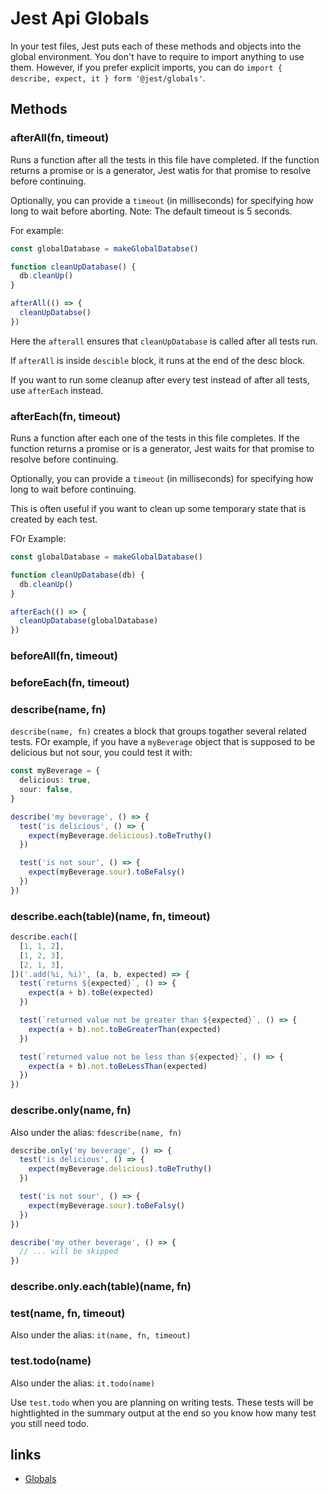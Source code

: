 # Jest Api Globals

In your test files, Jest puts each of these methods and objects into the global environment. You don't have to require to import anything to use them. However, if you prefer explicit imports, you can do `import { describe, expect, it } form '@jest/globals'`.

## Methods

### afterAll(fn, timeout)

Runs a function after all the tests in this file have completed. If the function returns a promise or is a generator, Jest watis for that promise to resolve before continuing.

Optionally, you can provide a `timeout` (in milliseconds) for specifying how long to wait before aborting. Note: The default timeout is 5 seconds.

For example:

```ts
const globalDatabase = makeGlobalDatabse()

function cleanUpDatabase() {
  db.cleanUp()
}

afterAll(() => {
  cleanUpDatabse()
})
```

Here the `afterall` ensures that `cleanUpDatabase` is called after all tests run.

If `afterAll` is inside `descible` block, it runs at the end of the desc block.

If you want to run some cleanup after every test instead of after all tests, use `afterEach` instead.

### afterEach(fn, timeout)

Runs a function after each one of the tests in this file completes. If the function returns a promise or is a generator, Jest waits for that promise to resolve before continuing.

Optionally, you can provide a `timeout` (in milliseconds) for specifying how long to wait before continuing.

This is often useful if you want to clean up some temporary state that is created by each test.

FOr Example:

```ts
const globalDatabase = makeGlobalDatabase()

function cleanUpDatabase(db) {
  db.cleanUp()
}

afterEach(() => {
  cleanUpDatabase(globalDatabase)
})
```

### beforeAll(fn, timeout)

### beforeEach(fn, timeout)

### describe(name, fn)

`describe(name, fn)` creates a block that groups togather several related tests. FOr example, if you have a `myBeverage` object that is supposed to be delicious but not sour, you could test it with:

```ts
const myBeverage = {
  delicious: true,
  sour: false,
}

describe('my beverage', () => {
  test('is delicious', () => {
    expect(myBeverage.delicious).toBeTruthy()
  })

  test('is not sour', () => {
    expect(myBeverage.sour).toBeFalsy()
  })
})
```

### describe.each(table)(name, fn, timeout)

```ts
describe.each([
  [1, 1, 2],
  [1, 2, 3],
  [2, 1, 3],
])('.add(%i, %i)', (a, b, expected) => {
  test(`returns ${expected}`, () => {
    expect(a + b).toBe(expected)
  })

  test(`returned value not be greater than ${expected}`, () => {
    expect(a + b).not.toBeGreaterThan(expected)
  })

  test(`returned value not be less than ${expected}`, () => {
    expect(a + b).not.toBeLessThan(expected)
  })
})
```

### describe.only(name, fn)

Also under the alias: `fdescribe(name, fn)`

```ts
describe.only('my beverage', () => {
  test('is delicious', () => {
    expect(myBeverage.delicious).toBeTruthy()
  })

  test('is not sour', () => {
    expect(myBeverage.sour).toBeFalsy()
  })
})

describe('my other beverage', () => {
  // ... will be skipped
})
```

### describe.only.each(table)(name, fn)

### test(name, fn, timeout)

Also under the alias: `it(name, fn, timeout)`

### test.todo(name)

Also under the alias: `it.todo(name)`

Use `test.todo` when you are planning on writing tests. These tests will be hightlighted in the summary output at the end so you know how many test you still need todo.

## links

- [Globals](https://jestjs.io/docs/en/api)
